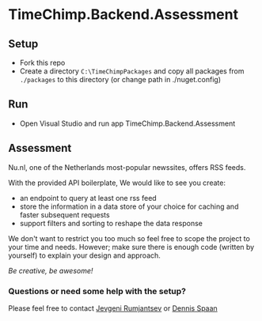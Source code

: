 # TimeChimp.Backend.Assessment

## Setup

- Fork this repo
- Create a directory `C:\TimeChimpPackages` and copy all packages from `./packages` to this directory (or change path in ./nuget.config)

## Run

- Open Visual Studio and run app TimeChimp.Backend.Assessment

## Assessment

Nu.nl, one of the Netherlands most-popular newssites, offers RSS feeds. 

With the provided API boilerplate, We would like to see you create:
- an endpoint to query at least one rss feed
- store the information in a data store of your choice for caching and faster subsequent requests
- support filters and sorting to reshape the data response

We don't want to restrict you too much so feel free to scope the project to your time and needs. 
However; make sure there is enough code (written by yourself) to explain your design and approach.

*Be creative, be awesome!*

### Questions or need some help with the setup?

Please feel free to contact [Jevgeni Rumjantsev](mailto:j.rumjantsev@timechimp.com?subject=TimeChimp%20Backend%20Assessment) or [Dennis Spaan](mailto:d.spaan@timechimp.com?subject=TimeChimp%20Backend%20Assessment)
